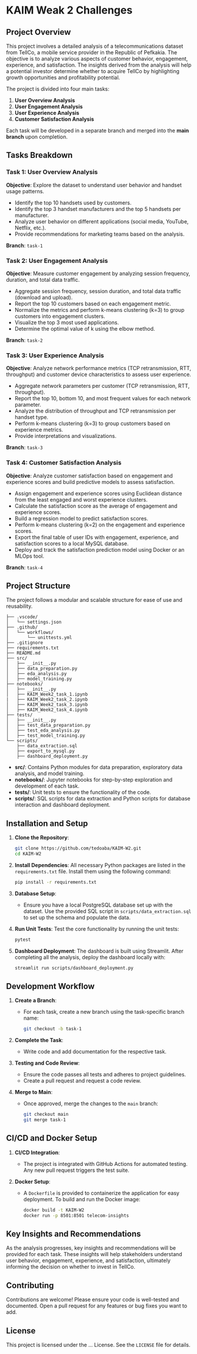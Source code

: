 # KAIM Weak 2 Challenges

## **Project Overview**

This project involves a detailed analysis of a telecommunications dataset from TellCo, a mobile service provider in the Republic of Pefkakia. The objective is to analyze various aspects of customer behavior, engagement, experience, and satisfaction. The insights derived from the analysis will help a potential investor determine whether to acquire TellCo by highlighting growth opportunities and profitability potential.

The project is divided into four main tasks:

1. **User Overview Analysis**
2. **User Engagement Analysis**
3. **User Experience Analysis**
4. **Customer Satisfaction Analysis**

Each task will be developed in a separate branch and merged into the **main branch** upon completion.

## **Tasks Breakdown**

### **Task 1: User Overview Analysis**

**Objective**: Explore the dataset to understand user behavior and handset usage patterns.

- Identify the top 10 handsets used by customers.
- Identify the top 3 handset manufacturers and the top 5 handsets per manufacturer.
- Analyze user behavior on different applications (social media, YouTube, Netflix, etc.).
- Provide recommendations for marketing teams based on the analysis.

**Branch**: `task-1`

### **Task 2: User Engagement Analysis**

**Objective**: Measure customer engagement by analyzing session frequency, duration, and total data traffic.

- Aggregate session frequency, session duration, and total data traffic (download and upload).
- Report the top 10 customers based on each engagement metric.
- Normalize the metrics and perform k-means clustering (k=3) to group customers into engagement clusters.
- Visualize the top 3 most used applications.
- Determine the optimal value of k using the elbow method.

**Branch**: `task-2`

### **Task 3: User Experience Analysis**

**Objective**: Analyze network performance metrics (TCP retransmission, RTT, throughput) and customer device characteristics to assess user experience.

- Aggregate network parameters per customer (TCP retransmission, RTT, throughput).
- Report the top 10, bottom 10, and most frequent values for each network parameter.
- Analyze the distribution of throughput and TCP retransmission per handset type.
- Perform k-means clustering (k=3) to group customers based on experience metrics.
- Provide interpretations and visualizations.

**Branch**: `task-3`

### **Task 4: Customer Satisfaction Analysis**

**Objective**: Analyze customer satisfaction based on engagement and experience scores and build predictive models to assess satisfaction.

- Assign engagement and experience scores using Euclidean distance from the least engaged and worst experience clusters.
- Calculate the satisfaction score as the average of engagement and experience scores.
- Build a regression model to predict satisfaction scores.
- Perform k-means clustering (k=2) on the engagement and experience scores.
- Export the final table of user IDs with engagement, experience, and satisfaction scores to a local MySQL database.
- Deploy and track the satisfaction prediction model using Docker or an MLOps tool.

**Branch**: `task-4`

## **Project Structure**

The project follows a modular and scalable structure for ease of use and reusability.

```script
├── .vscode/
│   └── settings.json
├── .github/
│   └── workflows/
│       └── unittests.yml
├── .gitignore
├── requirements.txt
├── README.md
├── src/
│   ├── __init__.py
│   ├── data_preparation.py
│   ├── eda_analysis.py
│   ├── model_training.py
├── notebooks/
│   ├── __init__.py
│   ├── KAIM_Week2_task_1.ipynb
|   ├── KAIM_Week2_task_2.ipynb
│   ├── KAIM_Week2_task_3.ipynb
│   ├── KAIM_Week2_task_4.ipynb
├── tests/
│   ├── __init__.py
│   ├── test_data_preparation.py
│   ├── test_eda_analysis.py
│   ├── test_model_training.py
└── scripts/
    ├── data_extraction.sql
    ├── export_to_mysql.py
    ├── dashboard_deployment.py
```

- **src/**: Contains Python modules for data preparation, exploratory data analysis, and model training.
- **notebooks/**: Jupyter notebooks for step-by-step exploration and development of each task.
- **tests/**: Unit tests to ensure the functionality of the code.
- **scripts/**: SQL scripts for data extraction and Python scripts for database interaction and dashboard deployment.

## **Installation and Setup**

1. **Clone the Repository**:

   ```bash
   git clone https://github.com/tedoaba/KAIM-W2.git
   cd KAIM-W2
   ```

2. **Install Dependencies**:
   All necessary Python packages are listed in the `requirements.txt` file. Install them using the following command:

   ```bash
   pip install -r requirements.txt
   ```

3. **Database Setup**:
   - Ensure you have a local PostgreSQL database set up with the dataset. Use the provided SQL script in `scripts/data_extraction.sql` to set up the schema and populate the data.

4. **Run Unit Tests**:
   Test the core functionality by running the unit tests:

   ```bash
   pytest
   ```

5. **Dashboard Deployment**:
   The dashboard is built using Streamlit. After completing all the analysis, deploy the dashboard locally with:

   ```bash
   streamlit run scripts/dashboard_deployment.py
   ```

## **Development Workflow**

1. **Create a Branch**:
   - For each task, create a new branch using the task-specific branch name:

     ```bash
     git checkout -b task-1
     ```

2. **Complete the Task**:
   - Write code and add documentation for the respective task.

3. **Testing and Code Review**:
   - Ensure the code passes all tests and adheres to project guidelines.
   - Create a pull request and request a code review.

4. **Merge to Main**:
   - Once approved, merge the changes to the `main` branch:

     ```bash
     git checkout main
     git merge task-1
     ```

## **CI/CD and Docker Setup**

1. **CI/CD Integration**:
   - The project is integrated with GitHub Actions for automated testing. Any new pull request triggers the test suite.

2. **Docker Setup**:
   - A `Dockerfile` is provided to containerize the application for easy deployment. To build and run the Docker image:

     ```bash
     docker build -t KAIM-W2
     docker run -p 8501:8501 telecom-insights
     ```

## **Key Insights and Recommendations**

As the analysis progresses, key insights and recommendations will be provided for each task. These insights will help stakeholders understand user behavior, engagement, experience, and satisfaction, ultimately informing the decision on whether to invest in TellCo.

## **Contributing**

Contributions are welcome! Please ensure your code is well-tested and documented. Open a pull request for any features or bug fixes you want to add.

## **License**

This project is licensed under the ... License. See the `LICENSE` file for details.
